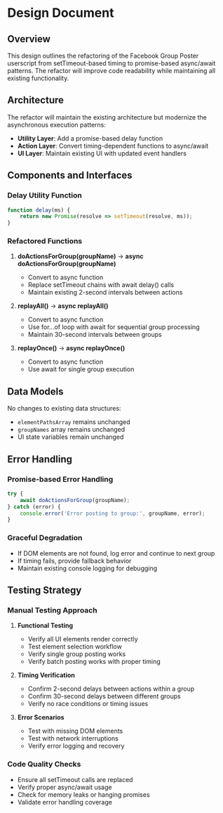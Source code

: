 # Design Document

## Overview

This design outlines the refactoring of the Facebook Group Poster userscript from setTimeout-based timing to promise-based async/await patterns. The refactor will improve code readability while maintaining all existing functionality.

## Architecture

The refactor will maintain the existing architecture but modernize the asynchronous execution patterns:

- **Utility Layer**: Add a promise-based delay function
- **Action Layer**: Convert timing-dependent functions to async/await
- **UI Layer**: Maintain existing UI with updated event handlers

## Components and Interfaces

### Delay Utility Function

```javascript
function delay(ms) {
    return new Promise(resolve => setTimeout(resolve, ms));
}
```

### Refactored Functions

1. **doActionsForGroup(groupName)** → **async doActionsForGroup(groupName)**
   - Convert to async function
   - Replace setTimeout chains with await delay() calls
   - Maintain existing 2-second intervals between actions

2. **replayAll()** → **async replayAll()**
   - Convert to async function
   - Use for...of loop with await for sequential group processing
   - Maintain 30-second intervals between groups

3. **replayOnce()** → **async replayOnce()**
   - Convert to async function
   - Use await for single group execution

## Data Models

No changes to existing data structures:
- `elementPathsArray` remains unchanged
- `groupNames` array remains unchanged
- UI state variables remain unchanged

## Error Handling

### Promise-based Error Handling

```javascript
try {
    await doActionsForGroup(groupName);
} catch (error) {
    console.error('Error posting to group:', groupName, error);
}
```

### Graceful Degradation

- If DOM elements are not found, log error and continue to next group
- If timing fails, provide fallback behavior
- Maintain existing console logging for debugging

## Testing Strategy

### Manual Testing Approach

1. **Functional Testing**
   - Verify all UI elements render correctly
   - Test element selection workflow
   - Verify single group posting works
   - Verify batch posting works with proper timing

2. **Timing Verification**
   - Confirm 2-second delays between actions within a group
   - Confirm 30-second delays between different groups
   - Verify no race conditions or timing issues

3. **Error Scenarios**
   - Test with missing DOM elements
   - Test with network interruptions
   - Verify error logging and recovery

### Code Quality Checks

- Ensure all setTimeout calls are replaced
- Verify proper async/await usage
- Check for memory leaks or hanging promises
- Validate error handling coverage